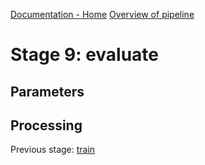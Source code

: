 [Documentation - Home](https://github.com/SINTEF-9012/Erdre/blob/master/docs/index.md)
[Overview of pipeline](https://github.com/SINTEF-9012/Erdre/blob/master/docs/tutorials/03_pipeline.md)

# Stage 9: evaluate



## Parameters

## Processing

Previous stage: [train](https://github.com/SINTEF-9012/Erdre/blob/master/docs/tutorials/stages/08_train.md)
